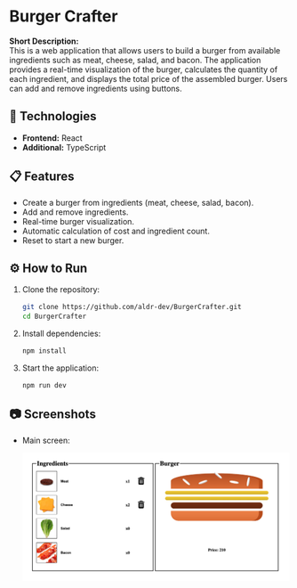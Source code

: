 
# Burger Crafter

**Short Description:**  
This is a web application that allows users to build a burger from available ingredients such as meat, cheese, salad, and bacon. The application provides a real-time visualization of the burger, calculates the quantity of each ingredient, and displays the total price of the assembled burger. Users can add and remove ingredients using buttons.

## 🚀 Technologies

- **Frontend:** React
- **Additional:** TypeScript

## 📋 Features  

-	Create a burger from ingredients (meat, cheese, salad, bacon).
-	Add and remove ingredients.
-	Real-time burger visualization.
-	Automatic calculation of cost and ingredient count.
-	Reset to start a new burger.

## ⚙️ How to Run  

1. Clone the repository:  
   ```bash
   git clone https://github.com/aldr-dev/BurgerCrafter.git
   cd BurgerCrafter
   ```  
2. Install dependencies:  
   ```bash
   npm install
   ```  
3. Start the application:  
   ```bash
   npm run dev
   ```  

## 📷 Screenshots
- Main screen:
  
  <img src="https://github.com/aldr-dev/projects-images/blob/main/images/burger-crafter/burger-crafter.png" alt="image">
